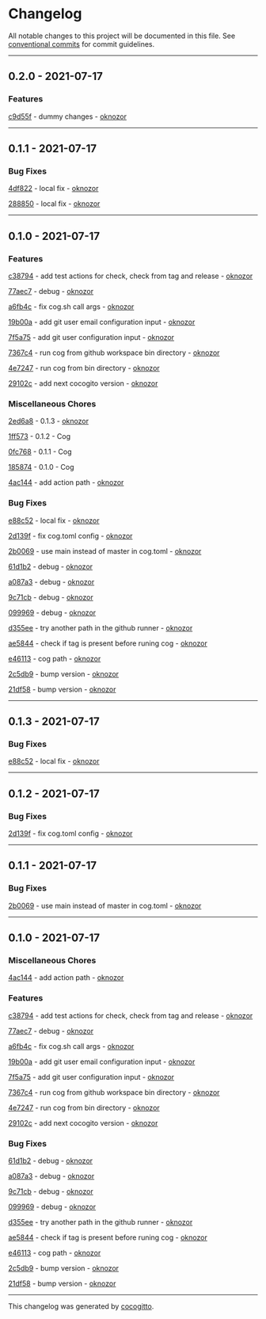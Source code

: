 # Changelog
All notable changes to this project will be documented in this file. See [conventional commits](https://www.conventionalcommits.org/) for commit guidelines.

- - -
## 0.2.0 - 2021-07-17


### Features

[c9d55f](https://github.com/oknozor/cocogitto-action/commit/c9d55f4d11f1b46187eb5d54235a9bc81cbb1ce6) - dummy changes - [oknozor](https://github.com/oknozor)


- - -
## 0.1.1 - 2021-07-17


### Bug Fixes

[4df822](https://github.com/oknozor/cocogitto-action/commit/4df8229a2485c04d0f9ab6c7e11bc24c4c3ac8d1) - local fix - [oknozor](https://github.com/oknozor)

[288850](https://github.com/oknozor/cocogitto-action/commit/288850b87b1ad5b20565ec8dea6d28c4c63685b1) - local fix - [oknozor](https://github.com/oknozor)


- - -
## 0.1.0 - 2021-07-17


### Features

[c38794](https://github.com/oknozor/cocogitto-action/commit/c387949340ddad1b95cabb11b94261be125d22bf) - add test actions for check, check from tag and release - [oknozor](https://github.com/oknozor)

[77aec7](https://github.com/oknozor/cocogitto-action/commit/77aec79ad6e8bfae0263db528c7fa1f74f8cb176) - debug - [oknozor](https://github.com/oknozor)

[a6fb4c](https://github.com/oknozor/cocogitto-action/commit/a6fb4c2681b80ea3746a4523b6edeac47d31bb71) - fix cog.sh call args - [oknozor](https://github.com/oknozor)

[19b00a](https://github.com/oknozor/cocogitto-action/commit/19b00aa4bad9477ac64335c26b97c4e298ba2e34) - add git user email configuration input - [oknozor](https://github.com/oknozor)

[7f5a75](https://github.com/oknozor/cocogitto-action/commit/7f5a7528f3d0bbed5e2c097961a9167051050972) - add git user configuration input - [oknozor](https://github.com/oknozor)

[7367c4](https://github.com/oknozor/cocogitto-action/commit/7367c4de978d5d0ec886193970e81f2fa368d2a9) - run cog from github workspace bin directory - [oknozor](https://github.com/oknozor)

[4e7247](https://github.com/oknozor/cocogitto-action/commit/4e7247f07b602aa1f4530ccc8d32c78bda7ba2cf) - run cog from bin directory - [oknozor](https://github.com/oknozor)

[29102c](https://github.com/oknozor/cocogitto-action/commit/29102c716307558166c2e1a6092864c233e314bb) - add next cocogito version - [oknozor](https://github.com/oknozor)


### Miscellaneous Chores

[2ed6a8](https://github.com/oknozor/cocogitto-action/commit/2ed6a81a42009c4f5954f58ceeefdddd69ce3b9a) - 0.1.3 - [oknozor](https://github.com/oknozor)

[1ff573](https://github.com/oknozor/cocogitto-action/commit/1ff5734115a4329c6e447f94b9cc03386d9e14ce) - 0.1.2 - Cog

[0fc768](https://github.com/oknozor/cocogitto-action/commit/0fc76801eead4358e3598a389a8b53dda54cc919) - 0.1.1 - Cog

[185874](https://github.com/oknozor/cocogitto-action/commit/185874055f92541b51d791441624be5c8c2341ec) - 0.1.0 - Cog

[4ac144](https://github.com/oknozor/cocogitto-action/commit/4ac14483557badf7b712a72c32947447476ff3e5) - add action path - [oknozor](https://github.com/oknozor)


### Bug Fixes

[e88c52](https://github.com/oknozor/cocogitto-action/commit/e88c529604fc810cfc07818db868ae4c76e748ef) - local fix - [oknozor](https://github.com/oknozor)

[2d139f](https://github.com/oknozor/cocogitto-action/commit/2d139ff4f169bc674855de1635ae268086b28f0b) - fix cog.toml config - [oknozor](https://github.com/oknozor)

[2b0069](https://github.com/oknozor/cocogitto-action/commit/2b006942447af243bbc7f885d77c271189ed64da) - use main instead of master in cog.toml - [oknozor](https://github.com/oknozor)

[61d1b2](https://github.com/oknozor/cocogitto-action/commit/61d1b2828dc9dac957630efd0b1b6f459b17caef) - debug - [oknozor](https://github.com/oknozor)

[a087a3](https://github.com/oknozor/cocogitto-action/commit/a087a3866faa33dd176fef6152a54785250b1886) - debug - [oknozor](https://github.com/oknozor)

[9c71cb](https://github.com/oknozor/cocogitto-action/commit/9c71cb71dd6af8be30df3fc99487b82621baceee) - debug - [oknozor](https://github.com/oknozor)

[099969](https://github.com/oknozor/cocogitto-action/commit/0999699b54d7c254a131e4780d56b6bd6e1b6a88) - debug - [oknozor](https://github.com/oknozor)

[d355ee](https://github.com/oknozor/cocogitto-action/commit/d355eeb5f82dd96b577b94e384f60aa3c78ea09f) - try another path in the github runner - [oknozor](https://github.com/oknozor)

[ae5844](https://github.com/oknozor/cocogitto-action/commit/ae5844207fdbd723982702cabae58a6b7958d6b5) - check if tag is present before runing cog - [oknozor](https://github.com/oknozor)

[e46113](https://github.com/oknozor/cocogitto-action/commit/e46113563f45e1757fa2b0901177b41597c4cbed) - cog path - [oknozor](https://github.com/oknozor)

[2c5db9](https://github.com/oknozor/cocogitto-action/commit/2c5db9bad55a99719dd7d6c4c2bce95995a5192e) - bump version - [oknozor](https://github.com/oknozor)

[21df58](https://github.com/oknozor/cocogitto-action/commit/21df583798d92b9fdb4adc89b6df2c53dbd5f4ea) - bump version - [oknozor](https://github.com/oknozor)


- - -
## 0.1.3 - 2021-07-17


### Bug Fixes

[e88c52](https://github.com/oknozor/cocogitto-action/commit/e88c529604fc810cfc07818db868ae4c76e748ef) - local fix - [oknozor](https://github.com/oknozor)


- - -
## 0.1.2 - 2021-07-17


### Bug Fixes

[2d139f](https://github.com/oknozor/cocogitto-action/commit/2d139ff4f169bc674855de1635ae268086b28f0b) - fix cog.toml config - [oknozor](https://github.com/oknozor)


- - -
## 0.1.1 - 2021-07-17


### Bug Fixes

[2b0069](https://github.com/oknozor/cocogitto-action/commit/2b006942447af243bbc7f885d77c271189ed64da) - use main instead of master in cog.toml - [oknozor](https://github.com/oknozor)


- - -
## 0.1.0 - 2021-07-17


### Miscellaneous Chores

[4ac144](https://github.com/oknozor/cocogitto-action/commit/4ac14483557badf7b712a72c32947447476ff3e5) - add action path - [oknozor](https://github.com/oknozor)


### Features

[c38794](https://github.com/oknozor/cocogitto-action/commit/c387949340ddad1b95cabb11b94261be125d22bf) - add test actions for check, check from tag and release - [oknozor](https://github.com/oknozor)

[77aec7](https://github.com/oknozor/cocogitto-action/commit/77aec79ad6e8bfae0263db528c7fa1f74f8cb176) - debug - [oknozor](https://github.com/oknozor)

[a6fb4c](https://github.com/oknozor/cocogitto-action/commit/a6fb4c2681b80ea3746a4523b6edeac47d31bb71) - fix cog.sh call args - [oknozor](https://github.com/oknozor)

[19b00a](https://github.com/oknozor/cocogitto-action/commit/19b00aa4bad9477ac64335c26b97c4e298ba2e34) - add git user email configuration input - [oknozor](https://github.com/oknozor)

[7f5a75](https://github.com/oknozor/cocogitto-action/commit/7f5a7528f3d0bbed5e2c097961a9167051050972) - add git user configuration input - [oknozor](https://github.com/oknozor)

[7367c4](https://github.com/oknozor/cocogitto-action/commit/7367c4de978d5d0ec886193970e81f2fa368d2a9) - run cog from github workspace bin directory - [oknozor](https://github.com/oknozor)

[4e7247](https://github.com/oknozor/cocogitto-action/commit/4e7247f07b602aa1f4530ccc8d32c78bda7ba2cf) - run cog from bin directory - [oknozor](https://github.com/oknozor)

[29102c](https://github.com/oknozor/cocogitto-action/commit/29102c716307558166c2e1a6092864c233e314bb) - add next cocogito version - [oknozor](https://github.com/oknozor)


### Bug Fixes

[61d1b2](https://github.com/oknozor/cocogitto-action/commit/61d1b2828dc9dac957630efd0b1b6f459b17caef) - debug - [oknozor](https://github.com/oknozor)

[a087a3](https://github.com/oknozor/cocogitto-action/commit/a087a3866faa33dd176fef6152a54785250b1886) - debug - [oknozor](https://github.com/oknozor)

[9c71cb](https://github.com/oknozor/cocogitto-action/commit/9c71cb71dd6af8be30df3fc99487b82621baceee) - debug - [oknozor](https://github.com/oknozor)

[099969](https://github.com/oknozor/cocogitto-action/commit/0999699b54d7c254a131e4780d56b6bd6e1b6a88) - debug - [oknozor](https://github.com/oknozor)

[d355ee](https://github.com/oknozor/cocogitto-action/commit/d355eeb5f82dd96b577b94e384f60aa3c78ea09f) - try another path in the github runner - [oknozor](https://github.com/oknozor)

[ae5844](https://github.com/oknozor/cocogitto-action/commit/ae5844207fdbd723982702cabae58a6b7958d6b5) - check if tag is present before runing cog - [oknozor](https://github.com/oknozor)

[e46113](https://github.com/oknozor/cocogitto-action/commit/e46113563f45e1757fa2b0901177b41597c4cbed) - cog path - [oknozor](https://github.com/oknozor)

[2c5db9](https://github.com/oknozor/cocogitto-action/commit/2c5db9bad55a99719dd7d6c4c2bce95995a5192e) - bump version - [oknozor](https://github.com/oknozor)

[21df58](https://github.com/oknozor/cocogitto-action/commit/21df583798d92b9fdb4adc89b6df2c53dbd5f4ea) - bump version - [oknozor](https://github.com/oknozor)


- - -

This changelog was generated by [cocogitto](https://github.com/oknozor/cocogitto).